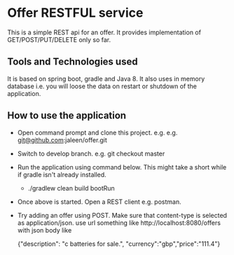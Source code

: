 # Offer RESTFUL service
This is a simple REST api for an offer. It provides implementation of GET/POST/PUT/DELETE only so far. 

## Tools and Technologies used
It is based on spring boot, gradle and Java 8. It also uses in memory database i.e. you will loose the data on restart or shutdown of the application.

## How to use the application

* Open command prompt and clone this project. e.g. e.g. git@github.com:jaleen/offer.git
* Switch to develop branch. e.g. git checkout master 
* Run the application using command below. This might take a short while if gradle isn't already installed.  
	* ./gradlew clean build bootRun
* Once above is started. Open a REST client e.g. postman. 
* Try adding an offer using POST. Make sure that content-type is selected as application/json. use url something like http://localhost:8080/offers with json body like 
	
	{"description": "c batteries for sale.", "currency":"gbp","price":"111.4"}
